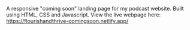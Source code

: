 A responsive "coming soon" landing page for my podcast website. Built using HTML, CSS and Javascript.
View the live webpage here: https://flourishandthrive-comingsoon.netlify.app/
